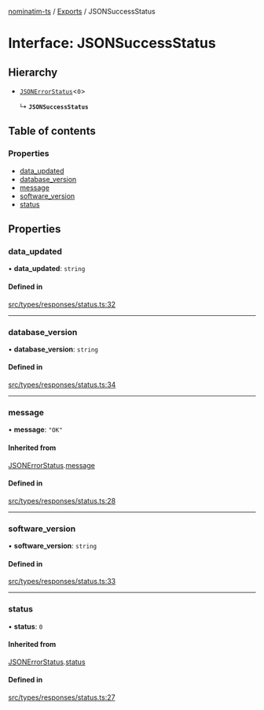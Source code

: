 [nominatim-ts](../README.md) / [Exports](../modules.md) / JSONSuccessStatus

# Interface: JSONSuccessStatus

## Hierarchy

- [`JSONErrorStatus`](JSONErrorStatus.md)<``0``\>

  ↳ **`JSONSuccessStatus`**

## Table of contents

### Properties

- [data\_updated](JSONSuccessStatus.md#data_updated)
- [database\_version](JSONSuccessStatus.md#database_version)
- [message](JSONSuccessStatus.md#message)
- [software\_version](JSONSuccessStatus.md#software_version)
- [status](JSONSuccessStatus.md#status)

## Properties

### data\_updated

• **data\_updated**: `string`

#### Defined in

[src/types/responses/status.ts:32](https://github.com/blksnk/nominatim-js/blob/a025e65/src/types/responses/status.ts#L32)

___

### database\_version

• **database\_version**: `string`

#### Defined in

[src/types/responses/status.ts:34](https://github.com/blksnk/nominatim-js/blob/a025e65/src/types/responses/status.ts#L34)

___

### message

• **message**: ``"OK"``

#### Inherited from

[JSONErrorStatus](JSONErrorStatus.md).[message](JSONErrorStatus.md#message)

#### Defined in

[src/types/responses/status.ts:28](https://github.com/blksnk/nominatim-js/blob/a025e65/src/types/responses/status.ts#L28)

___

### software\_version

• **software\_version**: `string`

#### Defined in

[src/types/responses/status.ts:33](https://github.com/blksnk/nominatim-js/blob/a025e65/src/types/responses/status.ts#L33)

___

### status

• **status**: ``0``

#### Inherited from

[JSONErrorStatus](JSONErrorStatus.md).[status](JSONErrorStatus.md#status)

#### Defined in

[src/types/responses/status.ts:27](https://github.com/blksnk/nominatim-js/blob/a025e65/src/types/responses/status.ts#L27)
